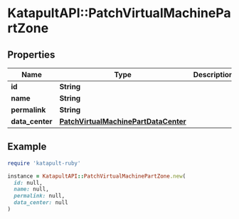 # KatapultAPI::PatchVirtualMachinePartZone

## Properties

| Name | Type | Description | Notes |
| ---- | ---- | ----------- | ----- |
| **id** | **String** |  | [optional] |
| **name** | **String** |  | [optional] |
| **permalink** | **String** |  | [optional] |
| **data_center** | [**PatchVirtualMachinePartDataCenter**](PatchVirtualMachinePartDataCenter.md) |  | [optional] |

## Example

```ruby
require 'katapult-ruby'

instance = KatapultAPI::PatchVirtualMachinePartZone.new(
  id: null,
  name: null,
  permalink: null,
  data_center: null
)
```

